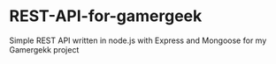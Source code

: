 # REST-API-for-gamergeek
Simple REST API written in node.js with Express and Mongoose for my Gamergekk project
